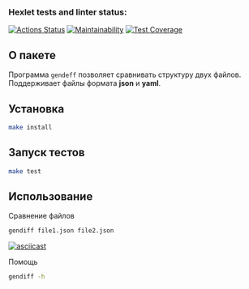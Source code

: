 ### Hexlet tests and linter status:
[![Actions Status](https://github.com/TimurSeyidov/backend-project-lvl2/workflows/hexlet-check/badge.svg)](https://github.com/TimurSeyidov/backend-project-lvl2/actions) [![Maintainability](https://api.codeclimate.com/v1/badges/26f705f13c9859f0ca2e/maintainability)](https://codeclimate.com/github/TimurSeyidov/backend-project-lvl2/maintainability) [![Test Coverage](https://api.codeclimate.com/v1/badges/26f705f13c9859f0ca2e/test_coverage)](https://codeclimate.com/github/TimurSeyidov/backend-project-lvl2/test_coverage)

## О пакете

Программа `gendeff` позволяет сравнивать структуру двух файлов.
Поддерживает файлы формата **json** и **yaml**.

## Установка
```sh
make install
```

## Запуск тестов

```sh
make test
```

## Использование
Сравнение файлов
```sh
gendiff file1.json file2.json
```
[![asciicast](https://asciinema.org/a/OuBMeyyFKRdvWKIpX54VGJ1hy.png)](https://asciinema.org/a/OuBMeyyFKRdvWKIpX54VGJ1hy)

Помощь
```sh
gendiff -h
```
